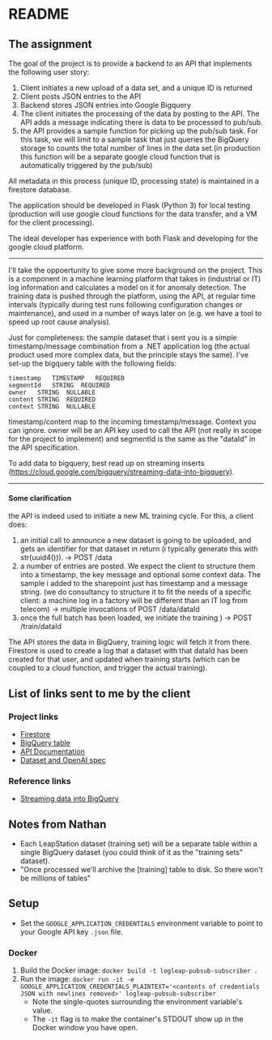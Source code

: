 # README

## The assignment

The goal of the project is to provide a backend to an API that implements the following user story:


1. Client initiates a new upload of a data set, and a unique ID is returned
1. Client posts JSON entries to the API
1. Backend stores JSON entries into Google Bigquery
1. The client initiates the processing of the data by posting to the API. The API adds a message indicating there is data to be processed to pub/sub.
1. the API provides a sample function for picking up the pub/sub task. For this task, we will limit to a sample task that just queries the BigQuery storage to counts the total number of lines in the data set.(in production this function will be a separate google cloud function that is automatically triggered by the pub/sub)

All metadata in this process (unique ID, processing state) is maintained in a firestore database.

The application should be developed in Flask (Python 3) for local testing (production will use google cloud functions for the data transfer, and a VM for the client processing).

The ideal developer has experience with both Flask and developing for the google cloud platform.

---

I'll take the oppoertunity to give some more background on the project. This is a component in a machine learning platform that takes in (industrial or IT) log information and calculates a model on it for anomaly detection. The training data is pushed through the platform, using the API, at regular time intervals (typically during test runs following configuration changes or maintenance), and used in a number of ways later on (e.g. we have a tool to speed up root cause analysis).

Just for completeness: the sample dataset that i sent you is a simple timestamp/message combination from a .NET application log (the actual product used more complex data, but the principle stays the same). I've set-up the bigquery table with the following fields:

```
timestamp	TIMESTAMP	REQUIRED	
segmentId	STRING	REQUIRED	
owner	STRING	NULLABLE	
content	STRING	REQUIRED	
context	STRING	NULLABLE
```
timestamp/content map to the incoming timestamp/message. Context you can ignore. owner will be an API key used to call the API (not really in scope for the project to implement) and segmentId is the same as the "dataId" in the API specification.

To add data to bigquery, best read up on streaming inserts (https://cloud.google.com/bigquery/streaming-data-into-bigquery).

---

#### Some clarification

the API is indeed used to initiate a new ML training cycle. For this, a client does:

1. an initial call to announce a new dataset is going to be uploaded, and gets an identifier for that dataset in return (i typically generate this with str(uuid4())). -> POST /data
1. a number of entries are posted. We expect the client to structure them into a timestamp, the key message and optional some context data. The sample i added to the sharepoint just has timestamp and a message string. (we do consultancy to structure it to fit the needs of a specific client: a machine log in a factory will be different than an IT log from telecom) -> multiple invocations of POST /data/dataId
1. once the full batch has been loaded, we initiate the training ) -> POST /train/dataId

The API stores the data in BigQuery, training logic will fetch it from there. Firestore is used to create a log that a dataset with that dataId has been created for that user, and updated when training starts (which can be coupled to a cloud function, and trigger the actual training).

## List of links sent to me by the client

### Project links
- [Firestore](https://console.cloud.google.com/firestore/data?project=logleap-223119)
- [BigQuery table](https://console.cloud.google.com/bigquery?project=logleap-223119)
- [API Documentation](https://logleap-training.docs.stoplight.io/)
- [Dataset and OpenAI spec](https://leapstation-my.sharepoint.com/:f:/g/personal/steven_leapstation_eu/Eo-1jbk3jWxNhsVdTIEzS8gBtJcJHtcu3vEvvIFPi-QaGQ?e=QKVgag)

### Reference links
- [Streaming data into BigQuery](https://cloud.google.com/bigquery/streaming-data-into-bigquery)

## Notes from Nathan

- Each LeapStation dataset (training set) will be a separate table within a single BigQuery dataset (you could think of
it as the "training sets" dataset).
- "Once processed we'll archive the [training] table to disk. So there won't be millions of tables"

## Setup

- Set the `GOOGLE_APPLICATION_CREDENTIALS` environment variable to point to your Google API key `.json` file.

### Docker

1. Build the Docker image: `docker build -t logleap-pubsub-subscriber .`
1. Run the image: `docker run -it -e GOOGLE_APPLICATION_CREDENTIALS_PLAINTEXT='<contents of credentials JSON with newlines removed>' logleap-pubsub-subscriber`
    - Note the single-quotes surrounding the environment variable's value.
    - The `-it` flag is to make the container's STDOUT show up in the Docker window you have open. 